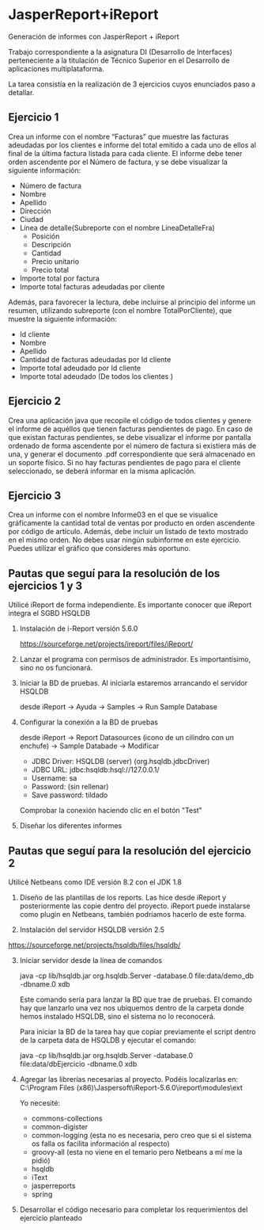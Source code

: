 # JasperReport+iReport

Generación de informes con JasperReport + iReport

Trabajo correspondiente a la asignatura DI (Desarrollo de Interfaces) perteneciente a la titulación de Técnico Superior en el Desarrollo de aplicaciones multiplataforma.

La tarea consistía en la realización de 3 ejercicios cuyos enunciados paso a detallar.

## Ejercicio 1 
Crea un informe con el nombre “Facturas” que muestre las facturas adeudadas por los clientes e informe del total emitido a cada uno de ellos al final de la última factura listada para cada cliente. El informe debe tener orden ascendente por el Número de factura, y se debe visualizar la siguiente información:
- Número de factura
- Nombre
- Apellido
- Dirección
- Ciudad
- Línea de detalle(Subreporte con el nombre LineaDetalleFra)
  - Posición
  - Descripción
  - Cantidad
  - Precio unitario
  - Precio total
- Importe total por factura
- Importe total facturas adeudadas por cliente
  
Además, para favorecer la lectura, debe incluirse al principio del informe un resumen, utilizando subreporte (con el nombre TotalPorCliente), que muestre la siguiente información:
- Id cliente
- Nombre
- Apellido
- Cantidad de facturas adeudadas por Id cliente
- Importe total adeudado por Id cliente
- Importe total adeudado (De todos los clientes )

## Ejercicio 2
Crea una aplicación java que recopile el código de todos clientes y genere el informe de aquéllos que tienen facturas pendientes de pago.
En caso de que existan facturas pendientes, se debe visualizar el informe por pantalla ordenado de forma ascendente por el número de factura si existiera más de una, y generar el documento .pdf correspondiente que será almacenado en un soporte físico.
Si no hay facturas pendientes de pago para el cliente seleccionado, se deberá informar en la misma aplicación.

## Ejercicio 3
Crea un informe con el nombre Informe03 en el que se visualice gráficamente la cantidad total de ventas por producto en orden ascendente por código de artículo. Además, debe incluir un listado de texto mostrado en el mismo orden.
No debes usar ningún subinforme en este ejercicio.
Puedes utilizar el gráfico que consideres más oportuno.

## Pautas que seguí para la resolución de los ejercicios 1 y 3
Utilicé iReport de forma independiente. Es importante conocer que iReport integra el SGBD HSQLDB

1) Instalación de i-Report versión 5.6.0
    
    https://sourceforge.net/projects/ireport/files/iReport/
    
2) Lanzar el programa con permisos de administrador. Es importantísimo, sino no os funcionará.

3) Iniciar la BD de pruebas. Al iniciarla estaremos arrancando el servidor HSQLDB

   desde iReport -> Ayuda -> Samples -> Run Sample Database
   
4) Configurar la conexión a la BD de pruebas

   desde iReport -> Report Datasources (icono de un cilindro con un enchufe) -> Sample Databade -> Modificar
   
   - JDBC Driver: HSQLDB (server) (org.hsqldb.jdbcDriver)
   - JDBC URL: jdbc:hsqldb:hsql://127.0.0.1/
   - Username: sa
   - Password: (sin rellenar)
   - Save password: tildado
   
   Comprobar la conexión haciendo clic en el botón "Test"
   
5) Diseñar los diferentes informes
   

## Pautas que seguí para la resolución del ejercicio 2
Utilicé Netbeans como IDE versión 8.2 con el JDK 1.8

1) Diseño de las plantillas de los reports. 
   Las hice desde iReport y posteriormente las copie dentro del proyecto. iReport puede instalarse como plugin en Netbeans, también podríamos hacerlo de este forma.
   
2) Instalación del servidor HSQLDB versión 2.5

  https://sourceforge.net/projects/hsqldb/files/hsqldb/
  
3) Iniciar servidor desde la línea de comandos

   java -cp lib/hsqldb.jar org.hsqldb.Server -database.0 file:data/demo_db -dbname.0 xdb

   Este comando sería para lanzar la BD que trae de pruebas. El comando hay que lanzarlo una vez nos ubiquemos dentro de la carpeta donde hemos instalado HSQLDB, sino el sistema    no lo reconocerá.

   Para iniciar la BD de la tarea hay que copiar previamente el script dentro de la carpeta data de HSQLDB y ejecutar el comando:

   java -cp lib/hsqldb.jar org.hsqldb.Server -database.0 file:data/dbEjercicio -dbname.0 xdb
   
4) Agregar las librerías necesarias al proyecto. 
   Podéis localizarlas en: C:\Program Files (x86)\Jaspersoft\iReport-5.6.0\ireport\modules\ext
   
   Yo necesité:
   - commons-collections
   - common-digister
   - common-logging (esta no es necesaria, pero creo que si el sistema os falla os facilita información al respecto)
   - groovy-all (esta no viene en el temario pero Netbeans a mí me la pidió)
   - hsqldb
   - iText
   - jasperreports
   - spring

5) Desarrollar el código necesario para completar los requerimientos del ejercicio planteado
